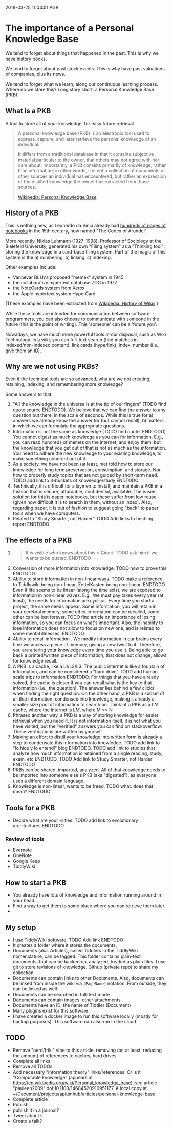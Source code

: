 2019-03-25 11:04:51 AGB

# The importance of a Personal Knowledge Base

We tend to forget about things that happened in the past. This is why we have history books.

We tend to forget about past stock events. This is why have past valuations of companies, plus its news.

We tend to forget what we learn, along our continuous learning process. Where do we store this? Long story short: a Personal Knowledge Base (PKB).

## What is a PKB

A tool to store all of your knowledge, for easy future retrieval. 

> A personal knowledge base (PKB) is an electronic tool used to express, capture, and later retrieve the personal knowledge of an individual.
>
> It differs from a traditional database in that it contains subjective material particular to the owner, that others may not agree with nor care about. Importantly, a PKB consists primarily of knowledge, rather than information; in other words, it is not a collection of documents or other sources an individual has encountered, but rather an expression of the distilled knowledge the owner has extracted from those sources.
>
> [Wikipedia: Personal Knowledge Base](https://en.wikipedia.org/wiki/Personal_knowledge_base)

## History of a PKB

This is nothing new, as Leonardo da Vinci already had [hundreds of pages of notebooks](http://www.openculture.com/2017/07/leonardo-da-vincis-visionary-notebooks-now-online-browse-570-digitized-pages.html) in the 15th century, now named "The Codex of Arundel".

More recently, Niklas Luhmann (1927–1998), Professor of Sociology at the Bielefeld University, generated his own "Filing system" as a "Thinking tool": storing the knowledge in a card-base filing system. Part of the magic of this system is the a) numbering, b) linking, c) indexing.

Other examples include:

  - Vannevar Bush's proposed "memex" system in 1945
  - the collaborative hypertext database ZOG in 1972
  - the NoteCards system from Xerox
  - the Apple hypertext system HyperCard

(These examples have been extracted from [Wikipedia: History of Wikis](https://en.wikipedia.org/wiki/History_of_wikis) )

While these tools are intended for communication between software programmers, you can also choose to communicate with someone in the  future (this is the point of writing). This 'someone' can be a 'future you'.

Nowadays, we have much more powerful tools at our disposal, such as Wiki Technology. In a wiki, you can full-text search (find matches in indexed/non-indexed content), link cards (hyperlink), index, number (i.e., give them an ID).

## Why are we not using PKBs?

Even if the technical tools are so advanced, why are we not creating, retaining, indexing, and remembering more knowledge? 

Some answers to that:

  1. "All the knowledge in the universe is at the tip of our fingers" (TODO find quote source ENDTODO). We believe that we can find the answer to any question out there, in the scale of seconds. While this is true for a) answers we already know the answer for (but cannot recall), b) matters in which we can formulate the appropriate questions.
  1. Information is not the same as knowledge (TODO find quote. ENDTODO) You cannot digest as much knowledge as you can for information. E.g., you can read hundreds of memes on the internet, and enjoy them, but the knowledge that you get out of that is not as much as the information. You need to adhere the new knowledge to your existing knowledge, to make something coherent out of it.
  1. As a society, we have not been (at least, me) told how to store our knowledge for long term preservation, consumption, and storage. Nor how to properly study topics that are not guided by short-term need. TODO add link to 3-buckets of knowledge/study ENDTODO
  1. Technically, it is difficult for a laymen to install, and maintain a PKB in a fashion that is secure, affordable, confidential, available. The easier solution for this is paper notebooks, but these suffer from low reuse (given how difficult it is to search in them, without an index). Also, regarding paper, it is out of fashion to suggest going "back" to paper tools when we have computers.
  1. Related to "Study Smarter, not Harder" TODO Add links to heching report ENDTODO

## The effects of a PKB

  1. > It is visible who knows about this > Ciceri. TODO ask him if we wants to be quoted. ENDTODO
  1. Conversion of more information into knowledge. TODO how to prove this ENDTODO
  1. Ability to store information in non-linear ways. TODO make a reference to Tiddlywiki being non-linear, ZettelKasten being non-linear. ENDTODO. Even if life seems to be linear (along the time axis), we are exposed to information in non-linear waves. E.g., We must pay taxes every year (at least), the needs for information are cyclical. Every time you start a project, the same needs appear. Some information, you will retain in your cerebral memory, some other information can be recalled, some other can be lost forever. TODO find article on importance of losing information, so you can focus on what's important. Also, the inability to lose information does not allow to focus on new one, and is related to some mental illnesses. ENDTODO.
  1. Ability to recall information <de una manera fidel>. We modify information in our brains every time we access a piece of memory, giving a new twist to it. Therefore, you are altering your knowledge every time you use it. Being able to go back a printed/written piece of information, that does not change, allows for <fidel> knowledge recall.
  1. A PKB is a cache, like a L1/L2/L3. The public internet is like a fountain of information, and can be considered a "hard drive" TODO add human scale trips to information ENDTODO. For things that you have already solved, the cache is closer if you can recall what is the key to that information (i.e., the question). The answer lies behind a few clicks when finding the right question. On the other hand, a PKB is a subset of all that information, condensed into knowledge, making it already a smaller size pool of information to search on. Think of a PKB as a L$N$ cache, where the internet is L$M$, where M >> N
  1. Phrased another way, a PKB is a way of storing knowledge for easier retrieval when you need it. It is not information itself, it is not what you have visited, but the "verified" answers you can find on stackoverflow. These verifications are written by yourself
  1. Making an effort to distill your knowledge into written form is already a step to condensate this information into knowledge. TODO add link to "lo hice y lo entendí" blog ENDTODO. TODO add link to studies that analyze how much information is retained from a single reading, study, exam, etc ENDTODO. TODO Add link to Study Smarter, not Harder ENDTODO
  1. PKBs can be shared, imported, analyzed. All of that knowledge needs to be imported into someone else's PKB (aka "digested"), as everyone uses a different domain language.
  1. Knowledge is non-linear, wants to be freed. TODO what. does that mean? ENDTODO

## Tools for a PKB

  - Decide what are your -ilities. TODO add link to evolutionary architectures ENDTODO


### Review of tools

  - Evernote
  - OneNote
  - Google Keep
  - TiddlyWiki

## How to start a PKB

  - You already have lots of knowledge and information running around in your head.
  - Find a way to get them to some place where you can retrieve them later
  -

## My setup

  - I use TiddlyWiki software. TODO Add link ENDTODO
  - It creates a folder where it stores the documents.
  - Documents (aka. Articles), called Tiddlers in the TiddlyWiki nomenclature, can be tagged. This folder contains plain-text documents, that can be backed up, analyzed, treated as plain files. I use git to store revisions of knowledge. Github (private repo) to share my collection.
  - Documents can contain links to other Documents. Also, documents can be linked from inside the wiki via `[PageName]` notation. From outside, they can be linked as well.
  - Documents can be searched in full-text mode
  - Documents can contain images, other attachments
  - Documents have an ID: the name of Tiddler (Document)
  - Many plugins exist for this software.
  - I have created a docker image to run this software locally (mostly for backup purposes). This software can also run in the cloud.


## TODO

 - Remove "nerd/friki" vibe to this article, removing (or, at least, reducing the amount) of references to caches, hard drives
 - Complete all links
 - Remove all TODOs
 - Add necessary "information theory" links/references. Or is it "Computable knowledge" (appears at https://en.wikipedia.org/wiki/Personal_knowledge_base). see article "pauleen2009" doi:10.1108/14684520910951177. A local copy at ~/Document/projects/apiumhub/articles/personal-knowledge-base
 - Complete article
 - Publish
 - publish it in a journal?
 - Tweet about it
 - Create a talk?



